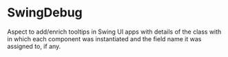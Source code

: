 # SwingDebug

Aspect to add/enrich tooltips in Swing UI apps with details of the class with in which each component was instantiated and the field name it was assigned to, if any.
